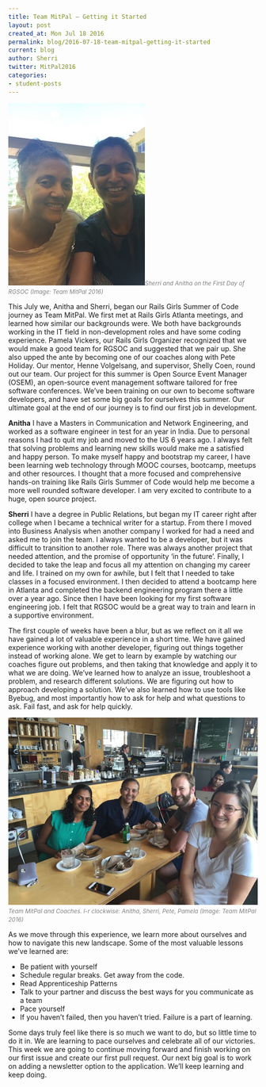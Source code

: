 ```yaml
---
title: Team MitPal – Getting it Started
layout: post
created_at: Mon Jul 18 2016
permalink: blog/2016-07-18-team-mitpal-getting-it-started
current: blog
author: Sherri
twitter: MitPal2016
categories:
- student-posts
---
```


![Team Mitpal](/img/blog/2016/team-mitpal-sherri-anitha-2016.jpg)<font color="grey"><small><i>Sherri and Anitha on the First Day of RGSOC (Image: Team MitPal 2016)</i></small></font>

This July we, Anitha and Sherri, began our Rails Girls Summer of Code journey as Team MitPal. We first met at Rails Girls Atlanta meetings, and learned how similar our backgrounds were. We both have backgrounds working in the IT field in non-development roles and have some coding experience. Pamela Vickers, our Rails Girls Organizer recognized that we would make a good team for RGSOC and suggested that we pair up. She also upped the ante by becoming one of our coaches along with Pete Holiday. Our mentor, Henne Volgelsang, and supervisor, Shelly Coen, round out our team. Our project for this summer is Open Source Event Manager (OSEM), an open-source event management software tailored for free software conferences. We’ve been training on our own to become software developers, and have set some big goals for ourselves this summer. Our ultimate goal at the end of our journey is to find our first job in development.

**Anitha** I have a Masters in Communication and Network Engineering, and worked as a software engineer in test for an year in India. Due to personal reasons I had to quit my job and moved to   the US 6 years ago. I always felt that solving problems and learning new skills would make me a satisfied and happy person. To make myself happy and bootstrap my career, I have been learning web technology through MOOC courses, bootcamp, meetups and other resources. I thought that a more focused and comprehensive hands-on training like Rails Girls Summer of Code would help me become a more well rounded software developer. I am very excited to contribute to a huge, open source project.

**Sherri** I have a degree in Public Relations, but began my IT career right after college when I became a technical writer for a startup. From there I moved into Business Analysis when another company I worked for had a need and asked me to join the team. I always wanted to be a developer, but it was difficult to transition to another role. There was always another project that needed attention, and the promise of opportunity ‘in the future’. Finally, I decided to take the leap and focus all my attention on changing my career and life. I trained on my own for awhile, but I felt that I needed to take classes in a focused environment. I then decided to attend a bootcamp here in Atlanta and completed the backend engineering program there a little over a year ago. Since then I have been looking for my first software engineering job. I felt that RGSOC would be a great way to train and learn in a supportive environment.

The first couple of weeks have been a blur, but as we reflect on it all we have gained a lot of valuable experience in a short time. We have gained experience working with another developer, figuring out things together instead of working alone. We get to learn by example by watching our coaches figure out problems, and then taking that knowledge and apply it to what we are doing. We’ve learned how to analyze an issue, troubleshoot a problem, and research different solutions. We are figuring out how to approach developing a solution. We’ve also learned how to use tools like Byebug, and most importantly how to ask for help and what questions to ask. Fail fast, and ask for help quickly.

![Team Mitpal](/img/blog/2016/team-mitpal-2016.jpg)<font color="grey"><small><i>Team MitPal and Coaches. l-r clockwise: Anitha, Sherri, Pete, Pamela (Image: Team MitPal 2016)</i></small></font>

As we move through this experience, we learn more about ourselves and how to navigate this new landscape. Some of the most valuable lessons we’ve learned are:

* Be patient with yourself
* Schedule regular breaks. Get away from the code.
* Read Apprenticeship Patterns
* Talk to your partner and discuss the best ways for you communicate as a team
* Pace yourself
* If you haven’t failed, then you haven’t tried. Failure is a part of learning.

Some days truly feel like there is so much we want to do, but so little time to do it in. We are learning to pace ourselves and celebrate all of our victories. This week we are going to continue moving forward and finish working on our first issue and create our first pull request. Our next big goal is to work on adding a newsletter option to the application. We’ll keep learning and keep doing.